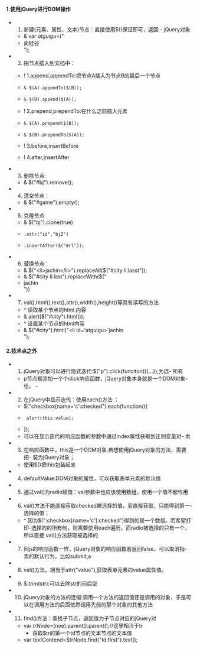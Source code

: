 #### 1.使用jQuery进行DOM操作
- 1. 新建(元素、属性、文本)节点：直接使用$()保证即可，返回   - jQuery对象
    - & var $atguigu=$("<li id='atguigu'>尚硅谷</li>");

- 2. 把节点插入到文档中：
    - ! 1.append,appendTo:把节点A插入为节点B的最后一个节点
    -     & $(A).appendTo($(B));
    -     & $(B).append($(A));

    - ! 2.prepend,prependTo:在什么之前插入元素
    -     & $(A).prepend($(B));
    -     & $(B).prependTo($(A));

    - ! 3.before,insertBefore

    - ! 4.after,insertAfter

- 3. 删除节点:
    - & $("#bj").remove();

- 4. 清空节点：
    - & $("#game").empty();

- 5. 克隆节点
    - & $("bj").clone(true)
    -     .attr("id","bj2")
    -     .insertAfter($("#rl"));

- 6. 替换节点：
    - & $("<li>jachin</li>").replaceAll($("#city li:lasst"));
    - & $("#city li:last").replaceWith($("<li>jachin</li>"))

- 7. val(),html(),text(),attr(),width(),height()等具有读写的方法
    - ^ 读取某个节点的html.内容
    - & alert($("#city").html());
    - ^ 设置某个节点的html内容
    - & $("#city").html("<li id='atguigu>'jachin</li>");

#### 2.技术点之外

- 1. jQuery对象可以进行隐式迭代:$("p").click(funciton(){...});为选- 所有
    - p节点都添加一个个click响应函数，jQuery对象本身就是一个DOM对象- 组。   - 
- 2. 在jQuery中显示迭代：使用each()方法 ：
    -  $("checkbox[name='c':checked").each(function(){
    -      alert(this.value);
    -   });
    - 可以在显示迭代的响应函数的参数中通过index属性获取到正则变量对- 索

- 3. 在响应函数中，this是一个DOM对象.若想使用jQuery对象的方法，需要把- 装为jQuery对象；
    - 使用$()把this包装起来

- 4. defaultValue:DOM对象的属性，可以获取表单元素的默认值

- 5. 通过val()为radio赋值：val参数中也应该使用数组，使用一个值不起作用

- 6. val()方法不能直接获取checked被选择的值，若直接获取，只能得到第一- 选择的值；
    - ^ 因为$(":checkbox[name='c']:checked")得到的是一个数组。若希望打印-选择的的所有制，则需要使用each遍历，而radio被选择的只有一个，所以直接 val()方法获取被选择的

- 7. 同js的响应函数一样，jQuery对象的响应函数若返回false，可以取消指- 素的默认行为，比如submit,a

- 8. val()方法，相当于attr("value"),获取表单元素的value属性值。
        
- 9. $.trim(str):可以去除str的前后空

- 10. jQuery对象的方法的连缀:调用一个方法的返回值还是调用的对象，于是可以在调用方法的后面依然调用先前的那个对象的其他方法

- 11. find()方法：查找子节点，返回值为子节点对应的jQuery对

    - var $trNode=$(noe).parent().parent();//这里相当于tr
        - 获取$tr的第一个td节点的文本节点的文本值
    - var textContend=$trNode.find("td:first").text(); 

             